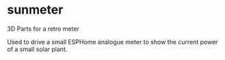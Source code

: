 # sunmeter
3D Parts for a retro meter

Used to drive a small ESPHome analogue meter to show the current power of a small solar plant.
